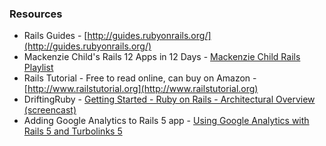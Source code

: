 ### Resources

- Rails Guides - [http://guides.rubyonrails.org/](http://guides.rubyonrails.org/)
- Mackenzie Child's Rails 12 Apps in 12 Days - [Mackenzie Child Rails Playlist](https://www.youtube.com/playlist?list=PL23ZvcdS3XPLNdRYB_QyomQsShx59tpc-)
- Rails Tutorial - Free to read online, can buy on Amazon - [http://www.railstutorial.org](http://www.railstutorial.org)
- DriftingRuby - [Getting Started - Ruby on Rails - Architectural Overview (screencast)](https://www.driftingruby.com/episodes/getting-started-ruby-on-rails-architectural-overview)
- Adding Google Analytics to Rails 5 app - [Using Google Analytics with Rails 5 and Turbolinks 5](https://gist.github.com/esBeee/545653241530f8f2c2e16371bec56f20)
